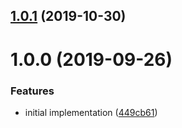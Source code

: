 <a name="1.0.1"></a>
## [1.0.1](https://github.com/jacobheun/it-handshake/compare/v1.0.0...v1.0.1) (2019-10-30)



<a name="1.0.0"></a>
# 1.0.0 (2019-09-26)


### Features

* initial implementation ([449cb61](https://github.com/jacobheun/it-handshake/commit/449cb61))




